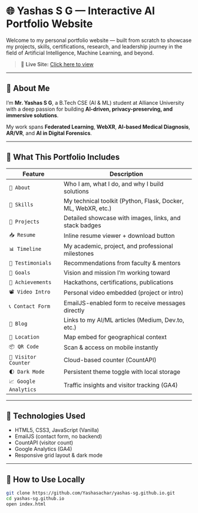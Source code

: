 # 🌐 Yashas S G — Interactive AI Portfolio Website

Welcome to my personal portfolio website — built from scratch to showcase my projects, skills, certifications, research, and leadership journey in the field of Artificial Intelligence, Machine Learning, and beyond.

> 🎯 **Live Site:** [Click here to view](https://yashasachar.github.io/yashas-sg.github.io/)

---

## 📜 About Me

I’m **Mr. Yashas S G**, a B.Tech CSE (AI & ML) student at Alliance University with a deep passion for building **AI-driven, privacy-preserving, and immersive solutions**.

My work spans **Federated Learning**, **WebXR**, **AI-based Medical Diagnosis**, **AR/VR**, and **AI in Digital Forensics**.

---

## 💼 What This Portfolio Includes

| Feature                     | Description                                                                 |
|----------------------------|-----------------------------------------------------------------------------|
| `📜 About`                 | Who I am, what I do, and why I build solutions                              |
| `🧠 Skills`                | My technical toolkit (Python, Flask, Docker, ML, WebXR, etc.)               |
| `💼 Projects`              | Detailed showcase with images, links, and stack badges                      |
| `📥 Resume`                | Inline resume viewer + download button                                      |
| `📊 Timeline`              | My academic, project, and professional milestones                           |
| `📣 Testimonials`          | Recommendations from faculty & mentors                                      |
| `🎯 Goals`                 | Vision and mission I’m working toward                                       |
| `🏅 Achievements`          | Hackathons, certifications, publications                                    |
| `📽️ Video Intro`         | Personal video embedded (project or intro)                                  |
| `📞 Contact Form`          | EmailJS-enabled form to receive messages directly                           |
| `📝 Blog`                  | Links to my AI/ML articles (Medium, Dev.to, etc.)                           |
| `📍 Location`              | Map embed for geographical context                                          |
| `📦 QR Code`               | Scan & access on mobile instantly                                           |
| `🔢 Visitor Counter`       | Cloud-based counter (CountAPI)                                              |
| `🌓 Dark Mode`             | Persistent theme toggle with local storage                                  |
| `📈 Google Analytics`      | Traffic insights and visitor tracking (GA4)                                 |

---

## 🧠 Technologies Used

- HTML5, CSS3, JavaScript (Vanilla)
- EmailJS (contact form, no backend)
- CountAPI (visitor count)
- Google Analytics (GA4)
- Responsive grid layout & dark mode

---

## 🚀 How to Use Locally

```bash
git clone https://github.com/Yashasachar/yashas-sg.github.io.git
cd yashas-sg.github.io
open index.html

